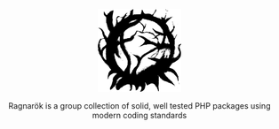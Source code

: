 <p align="center">
    <img src="../assets/logo.svg" height="150px">
</p>

<p style="text-align: center">Ragnarök is a group collection of solid, well tested PHP packages using modern coding standards</p>

